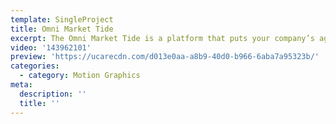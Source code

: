 ```yaml
---
template: SingleProject
title: Omni Market Tide
excerpt: The Omni Market Tide is a platform that puts your company’s agenda in the palm of your hand. This motion graphic styled video demonstrates the benefits of Omni Market Tide Mobile Voting App.
video: '143962101'
preview: 'https://ucarecdn.com/d013e0aa-a8b9-40d0-b966-6aba7a95323b/'
categories:
  - category: Motion Graphics
meta:
  description: ''
  title: ''
---
```

